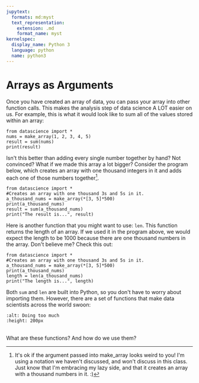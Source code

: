 ```yaml
---
jupytext:
  formats: md:myst
  text_representation:
    extension: .md
    format_name: myst
kernelspec:
  display_name: Python 3
  language: python
  name: python3
---
```


Arrays as Arguments
=========================

Once you have created an array of data, you can pass your array into other function calls. This makes the analysis step of data science A LOT easier on us. For example, this is what it would look like to sum all of the values stored within an array:

```{code-cell} python
from datascience import *
nums = make_array(1, 2, 3, 4, 5)
result = sum(nums)
print(result)
```
Isn't this better than adding every single number together by hand? Not convinced? What if we made this array a lot bigger? Consider the program below, which creates an array with one thousand integers in it and adds each one of those numbers together[^*].

```{code-cell} python
from datascience import *
#Creates an array with one thousand 3s and 5s in it.
a_thousand_nums = make_array(*[3, 5]*500)
print(a_thousand_nums)
result = sum(a_thousand_nums)
print("The result is...", result)
```

Here is another function that you might want to use: `len`. This function returns the length of an array. If we used it in the program above, we would expect the length to be 1000 because there are one thousand numbers in the array. Don't believe me? Check this out:

```{code-cell} python
from datascience import *
#Creates an array with one thousand 3s and 5s in it.
a_thousand_nums = make_array(*[3, 5]*500)
print(a_thousand_nums)
length = len(a_thousand_nums)
print("The length is...", length)
```

Both `sum` and `len` are built into Python, so you don't have to worry about importing them. However, there are a set of functions that make data scientists across the world swoon:

```{image} https://media.giphy.com/media/wAQ2pgjKmSB2lFK6qR/giphy.gif
:alt: Doing too much
:height: 200px
```
<br>What are these functions? And how do we use them?

[^*]: It's ok if the argument passed into make_array looks weird to you! I'm using a notation we haven't discussed, and won't discuss in this class. Just know that I'm embracing my lazy side, and that it creates an array with a thousand numbers in it. :)

